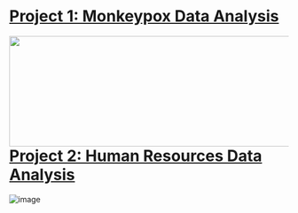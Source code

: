 # [Project 1: Monkeypox Data Analysis](https://github.com/TyreqPW/DA_Portfolio/tree/main/Project1)
<img src="https://user-images.githubusercontent.com/112139192/187304021-8aea0d34-b108-4f61-8228-cd94e363a4db.png" align="left" height="200" width="1200"/>



# [Project 2: Human Resources Data Analysis](https://github.com/TyreqPW/DA_Portfolio/tree/main/Project2)
![image](https://user-images.githubusercontent.com/112139192/187117338-79b114da-f3a9-4a7d-b353-a00d588b734c.png)







